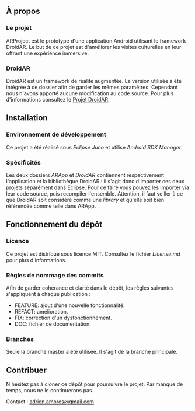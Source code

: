 ## À propos

### Le projet

ARProject est le prototype d'une application Android utilisant le framework DroidAR. Le but de ce projet est d'améliorer les visites culturelles en leur offrant une expérience immersive.

### DroidAR

DroidAR est un framework de réalité augmentée. La version utilisée a été intégrée à ce dossier afin de garder les mêmes paramètres. Cependant nous n'avons apporté aucune modification au code source. 
Pour plus d'informations consultez le [Projet DroidAR](http://bitstars.github.io/droidar/).


## Installation

### Environnement de développement

Ce projet a été réalisé sous *Eclipse Juno* et utilise *Android SDK Manager*.

### Spécificités

Les deux dossiers *ARApp* et *DroidAR* contiennent respectivement l'application et la bibliothèque DroidAR : il s'agit donc d'importer ces deux projets séparément dans Eclipse. Pour ce faire vous pouvez les importer via leur code source, puis recompiler l'ensemble.
Attention, il faut veiller à ce que DroidAR soit considéré comme une *library* et qu'elle soit bien référencée comme telle dans ARApp.


## Fonctionnement du dépôt

### Licence

Ce projet est distribué sous licence MIT. Consultez le fichier *License.md* pour plus d'informations.

### Règles de nommage des commits

Afin de garder cohérance et clarté dans le dépôt, les règles suivantes s'appliquent à chaque publication :

* FEATURE: ajout d'une nouvelle fonctionnalité.
* REFACT: amélioration.
* FIX: correction d'un dysfonctionnement.
* DOC: fichier de documentation.

### Branches

Seule la branche master a été utilisée. Il s'agit de la branche principale.


## Contribuer

N'hésitez pas à cloner ce dépôt pour poursuivre le projet. Par manque de temps, nous ne le continuerons pas.

Contact : adrien.amoros@gmail.com